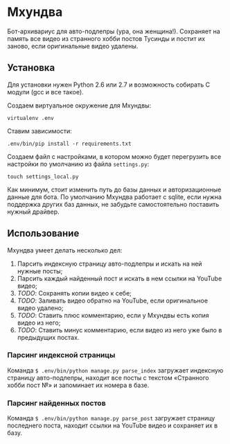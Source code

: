 # Мхундва

Бот-архивариус для авто-подлепры (ура, она женщина!).
Сохраняет на память все видео из странного хобби постов Тусинды и постит их заново, если оригинальные видео удалены.

## Установка

Для установки нужен Python 2.6 или 2.7 и возможность собирать C модули (gcc и все такое).

Создаем виртуальное окружение для Мхундвы:

```virtualenv .env```

Ставим зависимости:

```.env/bin/pip install -r requirements.txt```

Создаем файл с настройками, в котором можно будет перегрузить все настройки по умолчанию из файла `settings.py`:

```touch settings_local.py```

Как минимум, стоит изменить путь до базы данных и авторизационные данные для бота.
По умолчанию Мхундва работает с sqlite, если нужна поддержка других баз данных, не забудьте самостоятельно поставить нужный драйвер.

## Использование

Мхундва умеет делать несколько дел:

1. Парсить индексную страницу авто-подлепры и искать на ней нужные посты;
2. Парсить каждый найденный пост и искать в нем ссылки на YouTube видео;
3. *TODO*: Сохранять копии видео к себе;
4. *TODO*: Заливать видео обратно на YouTube, если оригинальное видео удалено;
5. *TODO*: Ставить плюс комментарию, если у Мхундвы есть копия видео из него;
6. *TODO*: Ставить минус комментарию, если видео из него уже было в предыдущих постах.

### Парсинг индексной страницы

Команда ```$ .env/bin/python manage.py parse_index``` загружает индексную страницу авто-подлепры,
находит все посты с текстом «Странного хобби пост №» и запоминает их номера в базе.

### Парсинг найденных постов

Команда ```$ .env/bin/python manage.py parse_post``` загружает страницу последнего поста,
находит ссылки на YouTube видео и сохраняет их в базу.
